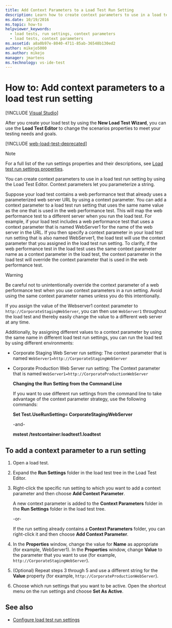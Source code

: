 ```yaml
---
title: Add Context Parameters to a Load Test Run Setting
description: Learn how to create context parameters to use in a load test run setting by using the Load Test Editor, which let you parameterize a string.
ms.date: 10/19/2016
ms.topic: how-to
helpviewer_keywords: 
  - load tests, run settings, context parameters
  - load tests, context parameters
ms.assetid: a8a0b97e-8040-4711-85ab-36548b130ed2
author: mikejo5000
ms.author: mikejo
manager: jmartens
ms.technology: vs-ide-test
---
```

# How to: Add context parameters to a load test run setting

 [!INCLUDE [Visual Studio](~/includes/applies-to-version/vs-windows-only.md)]

After you create your load test by using the **New Load Test Wizard**, you can use the **Load Test Editor** to change the scenarios properties to meet your testing needs and goals.

[!INCLUDE [web-load-test-deprecated](includes/web-load-test-deprecated.md)]

> [!NOTE]
> For a full list of the run settings properties and their descriptions, see [Load test run settings properties](../test/load-test-run-settings-properties.md).

You can create context parameters to use in a load test run setting by using the Load Test Editor. Context parameters let you parameterize a string.

Suppose your load test contains a web performance test that already uses a parameterized web server URL by using a context parameter. You can add a context parameter to a load test run setting that uses the same name value as the one that is used in the web performance test. This will map the web performance test to a different server when you run the load test. For example, if your load test includes a web performance test that uses a context parameter that is named WebServer1 for the name of the web server in the URL. If you then specify a context parameter in your load test run setting that is also named WebServer1, the load test will use the context parameter that you assigned in the load test run setting. To clarify, if the web performance test in the load test uses the same context parameter name as a context parameter in the load test, the context parameter in the load test will override the context parameter that is used in the web performance test.

> [!WARNING]
> Be careful not to unintentionally override the context parameter of a web performance test when you use context parameters in a run setting. Avoid using the same context parameter names unless you do this intentionally.

If you assign the value of the Webserver1 context parameter to `http://CorporateStagingWebServer`, you can then use `WebServer1` throughout the load test and thereby easily change the value to a different web server at any time.

Additionally, by assigning different values to a context parameter by using the same name in different load test run settings, you can run the load test by using different environments:

- Corporate Staging Web Server run setting: The context parameter that is named `WebServer1=http://CorporateStagingWebServer`

- Corporate Production Web Server run setting: The Context parameter that is named `WebServer1=http://CorporateProductionWebServer`

  **Changing the Run Setting from the Command Line**

  If you want to use different run settings from the command line to take advantage of the context parameter strategy, use the following commands:

  **Set Test.UseRunSetting= CorporateStagingWebServer**

  -and-

  **mstest /testcontainer:loadtest1.loadtest**

## To add a context parameter to a run setting

1. Open a load test.

2. Expand the **Run Settings** folder in the load test tree in the Load Test Editor.

3. Right-click the specific run setting to which you want to add a context parameter and then choose **Add Context Parameter**.

     A new context parameter is added to the **Context Parameters** folder in the **Run Settings** folder in the load test tree.

     -or-

     If the run setting already contains a **Context Parameters** folder, you can right-click it and then choose **Add Context Parameter**.

4. In the **Properties** window, change the value for **Name** as appropriate (for example, WebServer1). In the **Properties** window, change **Value** to the parameter that you want to use (for example, `http://CorporateStagingWebServer`).

5. (Optional) Repeat steps 3 through 5 and use a different string for the **Value** property (for example, `http://CorporateProductionWebServer`).

6. Choose which run settings that you want to be active. Open the shortcut menu on the run settings and choose **Set As Active**.

## See also

- [Configure load test run settings](../test/configure-load-test-run-settings.md)
